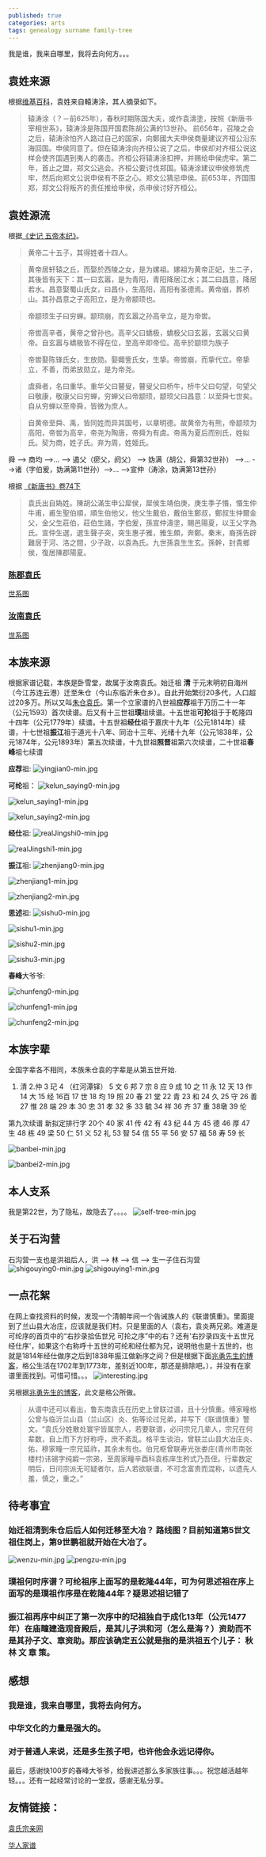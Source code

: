```yaml
---
published: true
categories: arts
tags: genealogy surname family-tree
---
```

我是谁，我来自哪里，我将去向何方。。。

## 袁姓来源
根据[维基百科](https://zh.wikipedia.org/wiki/%E8%BD%85%E5%AE%A3%E4%BB%B2)，袁姓来自轅涛涂，其人摘录如下。
>辕涛涂（？－前625年），春秋时期陈国大夫，或作袁濤塗，按照《新唐书·宰相世系》，辕涛涂是陈国开国君陈胡公满的13世孙。
前656年，召陵之会之后，辕涛涂怕齐人路过自己的国家，向鄭國大夫申侯商量建议齐桓公沿东海回国。申侯同意了。但在辕涛涂向齐桓公说了之后，申侯却对齐桓公说这样会使齐国遇到夷人的袭击。齐桓公将辕涛涂扣押，并赐给申侯虎牢。第二年，首止之盟，郑文公逃会。齐桓公要讨伐郑国。辕涛涂建议申侯修筑虎牢，然后向郑文公说申侯有不臣之心。郑文公猜忌申侯。前653年，齐国围郑，郑文公将叛齐的责任推给申侯，杀申侯讨好齐桓公。


## 袁姓源流
根据[《史记 五帝本纪》](http://www.guoxue.com/book/shiji/0001.htm)。
>黄帝二十五子，其得姓者十四人。

>黄帝居轩辕之丘，而娶於西陵之女，是为嫘祖。嫘祖为黄帝正妃，生二子，其後皆有天下：其一曰玄嚣，是为青阳，青阳降居江水；其二曰昌意，降居若水。昌意娶蜀山氏女，曰昌仆，生高阳，高阳有圣德焉。黄帝崩，葬桥山。其孙昌意之子高阳立，是为帝颛顼也。

>帝颛顼生子曰穷蝉。颛顼崩，而玄嚣之孙高辛立，是为帝喾。

>帝喾高辛者，黄帝之曾孙也。高辛父曰蟜极，蟜极父曰玄嚣，玄嚣父曰黄帝。自玄嚣与蟜极皆不得在位，至高辛即帝位。高辛於颛顼为族子

>帝喾娶陈锋氏女，生放勋。娶娵訾氏女，生挚。帝喾崩，而挚代立。帝挚立，不善，而弟放勋立，是为帝尧。

>虞舜者，名曰重华。重华父曰瞽叟，瞽叟父曰桥牛，桥牛父曰句望，句望父曰敬康，敬康父曰穷蝉，穷蝉父曰帝颛顼，颛顼父曰昌意：以至舜七世矣。自从穷蝉以至帝舜，皆微为庶人。

>自黄帝至舜、禹，皆同姓而异其国号，以章明德。故黄帝为有熊，帝颛顼为高阳，帝喾为高辛，帝尧为陶唐，帝舜为有虞。帝禹为夏后而别氏，姓姒氏。契为商，姓子氏。弃为周，姓姬氏。

舜 --> 商均 -->... --> 遏父（瘀父，阏父） --> 妫满（胡公，舜第32世孙） -->... -->诸（字伯爰，妫满第11世孙）-->... -->宣仲（涛涂，妫满第13世孙）

根据 [《新唐书》卷74下](https://zh.wikisource.org/zh/%E6%96%B0%E5%94%90%E6%9B%B8/%E5%8D%B7074%E4%B8%8B)
>袁氏出自媯姓。陳胡公滿生申公犀侯，犀侯生靖伯庚，庚生季子惽，惽生仲牛甫，甫生聖伯順，順生伯他父，他父生戴伯，戴伯生鄭叔，鄭叔生仲爾金父，金父生莊伯，莊伯生諸，字伯爰，孫宣仲濤塗，賜邑陽夏，以王父字為氏。宣仲生選，選生聲子突，突生惠子雅，雅生頗，奔鄭。秦末，裔孫告辟難居于河、洛之間，少子政，以袁為氏。九世孫袁生生玄。孫幹，封貴鄉侯，復居陳郡陽夏。

### [陈郡袁氏](https://zh.wikipedia.org/wiki/%E9%99%88%E9%83%A1%E8%A2%81%E6%B0%8F)

[世系图](https://zh.wikipedia.org/wiki/%E9%99%88%E9%83%A1%E8%A2%81%E6%B0%8F%E4%B8%96%E7%B3%BB%E5%9B%BE)

### [汝南袁氏](https://zh.wikipedia.org/wiki/%E6%B1%9D%E5%8D%97%E8%A2%81%E6%B0%8F)

[世系图](https://zh.wikipedia.org/wiki/%E6%B1%9D%E5%8D%97%E8%A2%81%E6%B0%8F%E4%B8%96%E7%B3%BB%E5%9B%BE)

## 本族来源
根据家谱记载，本族是卧雪堂，故属于汝南袁氏。始迁祖 **清** 于元末明初自海州（今江苏连云港）迁至朱仓（今山东临沂朱仓乡）。自此开始繁衍20多代，人口超过20多万。所以又叫[朱仓袁氏](https://baike.baidu.com/item/%E6%9C%B1%E4%BB%93%E8%A2%81%E6%B0%8F)。第一个立家谱的八世祖**应荐**祖于万历二十一年（公元1593）首次续谱。后又有十三世祖**璞**祖续谱。十五世祖**可抡**祖于于乾隆四十四年（公元1779年）续谱。十五世祖**经仕**祖于嘉庆十九年（公元1814年）续谱，十七世祖**振江**祖于道光十八年、同治十三年、光绪十九年（公元1838年，公元1874年，公元1893年）第五次续谱，十九世祖**照晋**祖第六次续谱，二十世祖**春峰**祖七续谱


**应荐**祖:
![yingjian0-min.jpg]({{site.baseurl}}/images/yingjian0-min.jpg)


**可纶**祖：
![kelun_saying0-min.jpg]({{site.baseurl}}/images/kelun_saying0-min.jpg)

![kelun_saying1-min.jpg]({{site.baseurl}}/images/kelun_saying1-min.jpg)

![kelun_saying2-min.jpg]({{site.baseurl}}/images/kelun_saying2-min.jpg)


**经仕**祖:
![realJingshi0-min.jpg]({{site.baseurl}}/images/realJingshi0-min.jpg)

![realJingshi1-min.jpg]({{site.baseurl}}/images/realJingshi1-min.jpg)


**振江**祖:
![zhenjiang0-min.jpg]({{site.baseurl}}/images/zhenjiang0-min.jpg)

![zhenjiang1-min.jpg]({{site.baseurl}}/images/zhenjiang1-min.jpg)

![zhenjiang2-min.jpg]({{site.baseurl}}/images/zhenjiang2-min.jpg)


**思述**祖:
![sishu0-min.jpg]({{site.baseurl}}/images/sishu0-min.jpg)

![sishu1-min.jpg]({{site.baseurl}}/images/sishu1-min.jpg)

![sishu2-min.jpg]({{site.baseurl}}/images/sishu2-min.jpg)

![sishu3-min.jpg]({{site.baseurl}}/images/sishu3-min.jpg)


**春峰**大爷爷:

![chunfeng0-min.jpg]({{site.baseurl}}/images/chunfeng0-min.jpg)

![chunfeng1-min.jpg]({{site.baseurl}}/images/chunfeng1-min.jpg)

![chunfeng2-min.jpg]({{site.baseurl}}/images/chunfeng2-min.jpg)



## 本族字辈
全国字辈各不相同，本族朱仓袁的字辈是从第五世开始.
1. 清 2.仲 3 玘 4 （红河潭铎） 5 文 6 邦 7 宗 8 应 9 成 10 之 11 永 12 天 13 作 14 大 15 经 16百 17 世 18 均 19 照 20 春 21 堂 22 青 23 和 24 久 25 守 26 善 27 惟 28 端 29 本 30 忠 31 孝 32 多 33 毓 34 祥 36 齐 37 重 38墩 39 伦

第九次续谱 新拟定排行字 20个
40 家 41 传 42 有 43 纪 44 方 45 德 46 厚 47 生 48 栋 49 梁 50 仁 51 义 52 礼 53 智 54 信 55 平 56 安 57 福 58 寿 59 长

![banbei-min.jpg]({{site.baseurl}}/images/banbei-min.jpg)

![banbei2-min.jpg]({{site.baseurl}}/images/banbei2-min.jpg)

 
## 本人支系

我是第22世，为了隐私，故隐去了。。。。
![self-tree-min.jpg]({{site.baseurl}}/images/self-tree-min.jpg)

## 关于石沟营
石沟营一支也是洪祖后人，洪 --> 林 --> 信 --> 生一子住石沟营
![shigouying0-min.jpg]({{site.baseurl}}/images/shigouying0-min.jpg)
![shigouying1-min.jpg]({{site.baseurl}}/images/shigouying1-min.jpg)


## 一点花絮
在网上查找资料的时候，发现一个清朝年间一个告诫族人的《联谱慎重》。里面提到了兰山县大冶庄，应该就是我们村。只是里面的人（袁右，袁炎两兄弟。难道是 可纶序的首页中的“右抄录拾伍世兄 可抡之序”中的右？还有'右抄录四支十五世兄经仕序'，如果这个右称呼十五世的可纶和经仕都为兄，说明他也是十五世的，也就是1814年经仕做序之后到1838年振江做新序之间？但是根据下面[兆勇先生的博客](http://blog.sina.com.cn/s/blog_63b4b0fe0101gfiz.html)，格公生活在1702年到1773年，差别近100年，那还是排除吧。），并没有在家谱里面找到。可惜可惜。。。
![interesting.jpg]({{site.baseurl}}/images/interesting.jpg)

另根据[兆勇先生的博客](http://blog.sina.com.cn/s/blog_63b4b0fe0101gfiz.html)，此文是格公所做。
>从谱中还可以看出，鲁东南袁氏在历史上曾联过谱，且十分慎重。傅家疃格公曾与临沂兰山县（兰山区）炎、佑等论过兄弟，并写下《联谱慎重》警文。“袁氏分姓散处寰宇皆属宗人，若要联谱，必问宗兄几辈人，宗兄在何辈数，自上而下方好称呼，庶不紊乱。格平生谈泊，曾联兰山县大冶庄炎、佑，穆家疃一宗兄延祚，其余未有也。伯兄枢曾联寿光张娄庄(青州市南张楼村)讳锡字纯嘏一宗弟，至周家疃辛酉科袁栋庠生矜式乃吾侄。行辈数定明后，日问宗派无可疑者尔，后人若欲联谱，不可念富贵而混称，以遗先人羞，慎之，重之。”

## 待考事宜

### 始迁祖清到朱仓后后人如何迁移至大冶？ 路线图？目前知道第5世**文**祖住岗上，第9世**鹏**祖就开始在大冶了。
![wenzu-min.jpg]({{site.baseurl}}/images/wenzu-min.jpg)
![pengzu-min.jpg]({{site.baseurl}}/images/pengzu-min.jpg)

### **璞**祖何时序谱？**可纶**祖序上面写的是乾隆44年，可为何**思述**祖在序上面写的是**璞**祖作序是在乾隆44年？疑思述祖记错了
### **振江**祖再序中纠正了第一次序中的**玘**祖独自于成化13年（公元1477年）在庙疃建造观音殿后，是其儿子洪和河（怎么是海？）资助而不是其孙子文、章资助。那应该确定五公就是指的是洪祖五个儿子： 秋 林 文 章 策。

## 感想

### 我是谁，我来自哪里，我将去向何方。
### 中华文化的力量是强大的。
### 对于普通人来说，还是多生孩子吧，也许他会永远记得你。

最后，感谢快100岁的春峰大爷爷，给我讲述那么多家族往事。。。祝您越活越年轻。。。还有一起经常讨论的一堂叔，感谢无私分享。

## 友情链接：

[袁氏宗亲网](http://www.yuanszq.com/)

[华人家谱](http://jp.library.sh.cn/jp/home/index)
